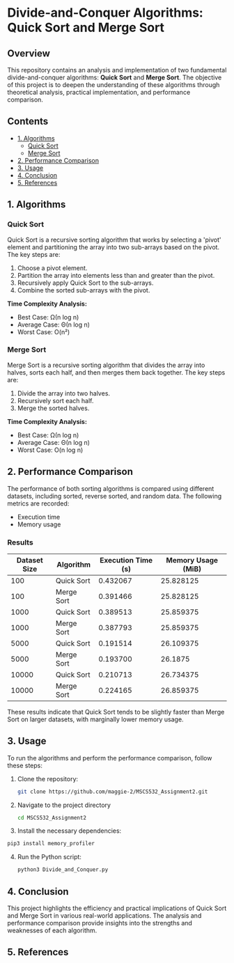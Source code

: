 # Divide-and-Conquer Algorithms: Quick Sort and Merge Sort

## Overview
This repository contains an analysis and implementation of two fundamental divide-and-conquer algorithms: **Quick Sort** and **Merge Sort**. The objective of this project is to deepen the understanding of these algorithms through theoretical analysis, practical implementation, and performance comparison.

## Contents
- [1. Algorithms](#1-algorithms)
  - [Quick Sort](#quick-sort)
  - [Merge Sort](#merge-sort)
- [2. Performance Comparison](#2-performance-comparison)
- [3. Usage](#3-usage)
- [4. Conclusion](#4-conclusion)
- [5. References](#5-references)

## 1. Algorithms

### Quick Sort
Quick Sort is a recursive sorting algorithm that works by selecting a 'pivot' element and partitioning the array into two sub-arrays based on the pivot. The key steps are:
1. Choose a pivot element.
2. Partition the array into elements less than and greater than the pivot.
3. Recursively apply Quick Sort to the sub-arrays.
4. Combine the sorted sub-arrays with the pivot.

**Time Complexity Analysis:**
- Best Case: Ω(n log n)
- Average Case: Θ(n log n)
- Worst Case: O(n²)

### Merge Sort
Merge Sort is a recursive sorting algorithm that divides the array into halves, sorts each half, and then merges them back together. The key steps are:
1. Divide the array into two halves.
2. Recursively sort each half.
3. Merge the sorted halves.

**Time Complexity Analysis:**
- Best Case: Ω(n log n)
- Average Case: Θ(n log n)
- Worst Case: O(n log n)

## 2. Performance Comparison
The performance of both sorting algorithms is compared using different datasets, including sorted, reverse sorted, and random data. The following metrics are recorded:
- Execution time
- Memory usage

### Results
| Dataset Size | Algorithm   | Execution Time (s) | Memory Usage (MiB) |
|--------------|-------------|---------------------|---------------------|
| 100          | Quick Sort  | 0.432067            | 25.828125           |
| 100          | Merge Sort  | 0.391466            | 25.828125           |
| 1000         | Quick Sort  | 0.389513            | 25.859375           |
| 1000         | Merge Sort  | 0.387793            | 25.859375           |
| 5000         | Quick Sort  | 0.191514            | 26.109375           |
| 5000         | Merge Sort  | 0.193700            | 26.1875             |
| 10000        | Quick Sort  | 0.210713            | 26.734375           |
| 10000        | Merge Sort  | 0.224165            | 26.859375           |

These results indicate that Quick Sort tends to be slightly faster than Merge Sort on larger datasets, with marginally lower memory usage.

## 3. Usage
To run the algorithms and perform the performance comparison, follow these steps:

1. Clone the repository:
   ```bash
   git clone https://github.com/maggie-2/MSCS532_Assignment2.git
2. Navigate to the project directory
   ```bash
   cd MSCS532_Assignment2
3. Install the necessary dependencies:
```bash
pip3 install memory_profiler
```
4. Run the Python script:
   ```bash
   python3 Divide_and_Conquer.py
## 4. Conclusion
This project highlights the efficiency and practical implications of Quick Sort and Merge Sort in various real-world applications. The analysis and performance comparison provide insights into the strengths and weaknesses of each algorithm.
## 5. References

